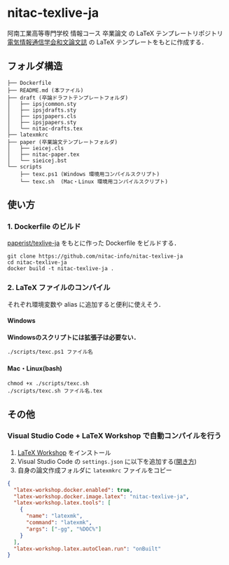 # nitac-texlive-ja

阿南工業高等専門学校 情報コース 卒業論文 の LaTeX テンプレートリポジトリ<br>
[電気情報通信学会和文論文誌](https://www.ieice.org/jpn/shiori/cs_2.html) の LaTeX テンプレートをもとに作成する．

## フォルダ構造

```
├── Dockerfile
├── README.md (本ファイル)
├── draft (卒論ドラフトテンプレートフォルダ)
│   ├── ipsjcommon.sty
│   ├── ipsjdrafts.sty
│   ├── ipsjpapers.cls
│   ├── ipsjpapers.sty
│   └── nitac-drafts.tex
├── latexmkrc
├── paper (卒業論文テンプレートフォルダ)
│   ├── ieicej.cls
│   ├── nitac-paper.tex
│   └── sieicej.bst
└── scripts
    ├── texc.ps1 (Windows 環境用コンパイルスクリプト)
    └── texc.sh  (Mac・Linux 環境用コンパイルスクリプト)
```

## 使い方

### 1. Dockerfile のビルド

[paperist/texlive-ja](https://hub.docker.com/r/paperist/texlive-ja/) をもとに作った Dockerfile をビルドする．

```
git clone https://github.com/nitac-info/nitac-texlive-ja
cd nitac-texlive-ja
docker build -t nitac-texlive-ja .
```

### 2. LaTeX ファイルのコンパイル

それぞれ環境変数や alias に追加すると便利に使えそう．

#### Windows

**Windowsのスクリプトには拡張子は必要ない．**

```
./scripts/texc.ps1 ファイル名
```

#### Mac・Linux(bash)

```
chmod +x ./scripts/texc.sh
./scripts/texc.sh ファイル名.tex
```

## その他

### Visual Studio Code + LaTeX Workshop で自動コンパイルを行う

1. [LaTeX Workshop](https://marketplace.visualstudio.com/items?itemName=James-Yu.latex-workshop) をインストール
2. Visual Studio Code の `settings.json` に以下を追加する([開き方](https://code.visualstudio.com/docs/getstarted/settings))
3. 自身の論文作成フォルダに `latexmkrc` ファイルをコピー

```json
{
  "latex-workshop.docker.enabled": true,
  "latex-workshop.docker.image.latex": "nitac-texlive-ja",
  "latex-workshop.latex.tools": [
    {
      "name": "latexmk",
      "command": "latexmk",
      "args": ["-gg", "%DOC%"]
    }
  ],
  "latex-workshop.latex.autoClean.run": "onBuilt"
}
```
